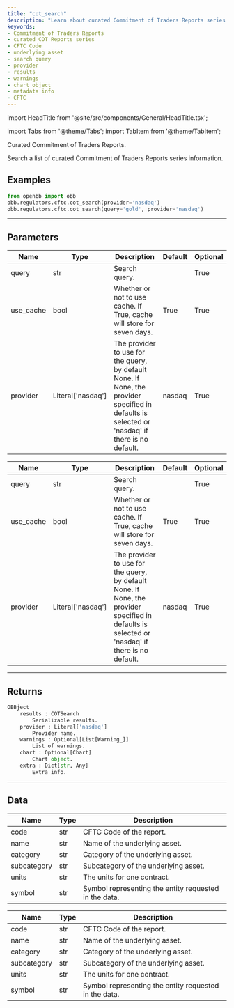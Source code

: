 ```yaml
---
title: "cot_search"
description: "Learn about curated Commitment of Traders Reports series information  and how to perform a search for specific data. Find details on the parameters,  data returned, and available CFTC codes."
keywords:
- Commitment of Traders Reports
- curated COT Reports series
- CFTC Code
- underlying asset
- search query
- provider
- results
- warnings
- chart object
- metadata info
- CFTC
---
```


import HeadTitle from '@site/src/components/General/HeadTitle.tsx';

<HeadTitle title="regulators/cftc/cot_search - Reference | OpenBB Platform Docs" />

<!-- markdownlint-disable MD012 MD031 MD033 -->

import Tabs from '@theme/Tabs';
import TabItem from '@theme/TabItem';

Curated Commitment of Traders Reports.

Search a list of curated Commitment of Traders Reports series information.


Examples
--------

```python
from openbb import obb
obb.regulators.cftc.cot_search(provider='nasdaq')
obb.regulators.cftc.cot_search(query='gold', provider='nasdaq')
```

---

## Parameters

<Tabs>

<TabItem value='standard' label='standard'>

| Name | Type | Description | Default | Optional |
| ---- | ---- | ----------- | ------- | -------- |
| query | str | Search query. |  | True |
| use_cache | bool | Whether or not to use cache. If True, cache will store for seven days. | True | True |
| provider | Literal['nasdaq'] | The provider to use for the query, by default None. If None, the provider specified in defaults is selected or 'nasdaq' if there is no default. | nasdaq | True |
</TabItem>

<TabItem value='nasdaq' label='nasdaq'>

| Name | Type | Description | Default | Optional |
| ---- | ---- | ----------- | ------- | -------- |
| query | str | Search query. |  | True |
| use_cache | bool | Whether or not to use cache. If True, cache will store for seven days. | True | True |
| provider | Literal['nasdaq'] | The provider to use for the query, by default None. If None, the provider specified in defaults is selected or 'nasdaq' if there is no default. | nasdaq | True |
</TabItem>

</Tabs>

---

## Returns

```python wordwrap
OBBject
    results : COTSearch
        Serializable results.
    provider : Literal['nasdaq']
        Provider name.
    warnings : Optional[List[Warning_]]
        List of warnings.
    chart : Optional[Chart]
        Chart object.
    extra : Dict[str, Any]
        Extra info.

```

---

## Data

<Tabs>

<TabItem value='standard' label='standard'>

| Name | Type | Description |
| ---- | ---- | ----------- |
| code | str | CFTC Code of the report. |
| name | str | Name of the underlying asset. |
| category | str | Category of the underlying asset. |
| subcategory | str | Subcategory of the underlying asset. |
| units | str | The units for one contract. |
| symbol | str | Symbol representing the entity requested in the data. |
</TabItem>

<TabItem value='nasdaq' label='nasdaq'>

| Name | Type | Description |
| ---- | ---- | ----------- |
| code | str | CFTC Code of the report. |
| name | str | Name of the underlying asset. |
| category | str | Category of the underlying asset. |
| subcategory | str | Subcategory of the underlying asset. |
| units | str | The units for one contract. |
| symbol | str | Symbol representing the entity requested in the data. |
</TabItem>

</Tabs>

